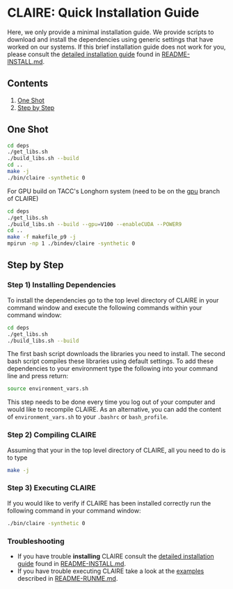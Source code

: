 # CLAIRE: Quick Installation Guide

Here, we only provide a minimal installation guide. We provide scripts to download and install the dependencies using generic settings that have worked on our systems. If this brief installation guide does not work for you, please consult the [detailed installation guide](README-INSTALL.md) found in [README-INSTALL.md](README-INSTALL.md).

## Contents
1. [One Shot](#oneshot)
2. [Step by Step](#stepbystep)

## One Shot <a name="oneshot"></a>


```bash
cd deps
./get_libs.sh
./build_libs.sh --build
cd ..
make -j
./bin/claire -synthetic 0
```

For GPU build on TACC's Longhorn system (need to be on the [gpu](https://github.com/andreasmang/claire/tree/gpu) branch of CLAIRE)

```bash
cd deps
./get_libs.sh
./build_libs.sh --build --gpu=V100 --enableCUDA --POWER9
cd ..
make -f makefile_p9 -j
mpirun -np 1 ./bindev/claire -synthetic 0
```



## Step by Step  <a name="stepbystep"></a>


### Step 1) Installing Dependencies

To install the dependencies go to the top level directory of CLAIRE in your command window and execute the following commands within your command window:

```bash
cd deps
./get_libs.sh
./build_libs.sh --build
```

The first bash script downloads the libraries you need to install. The second bash script compiles these libraries using default settings. To add these dependencies to your environment type the following into your command line and press return:

```bash
source environment_vars.sh
```

This step needs to be done every time you log out of your computer and would like to recompile CLAIRE. As an alternative, you can add the content of `environment_vars.sh` to your `.bashrc` or `bash_profile`.

### Step 2) Compiling CLAIRE

Assuming that your in the top level directory of CLAIRE, all you need to do is to type

```bash
make -j
```

### Step 3) Executing CLAIRE

If you would like to verify if CLAIRE has been installed correctly run the following command in your command window:

```bash
./bin/claire -synthetic 0
```


### Troubleshooting

* If you have trouble **installing** CLAIRE consult the [detailed installation guide](README-INSTALL.md) found in [README-INSTALL.md](README-INSTALL.md).
* If you have trouble executing CLAIRE take a look at the [examples](README-RUNME.md) described in [README-RUNME.md](README-RUNME.md).

